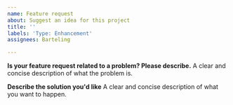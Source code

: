 ```yaml
---
name: Feature request
about: Suggest an idea for this project
title: ''
labels: 'Type: Enhancement'
assignees: Barteling

---
```


**Is your feature request related to a problem? Please describe.**
A clear and concise description of what the problem is. 

**Describe the solution you'd like**
A clear and concise description of what you want to happen.
